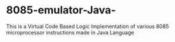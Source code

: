 # 8085-emulator-Java-
This is a Virtual Code Based Logic Implementation of various 8085 microprocessor instructions made in Java Language
